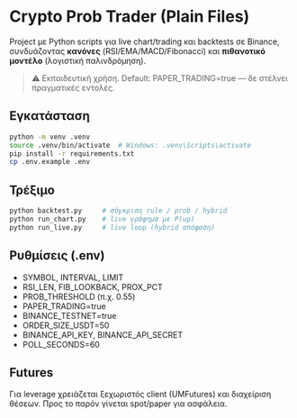 
# Crypto Prob Trader (Plain Files)

Project με Python scripts για live chart/trading και backtests σε Binance,
συνδυάζοντας **κανόνες** (RSI/EMA/MACD/Fibonacci) και **πιθανοτικό μοντέλο** (λογιστική παλινδρόμηση).

> ⚠️ Εκπαιδευτική χρήση. Default: PAPER_TRADING=true — δε στέλνει πραγματικές εντολές.

## Εγκατάσταση
```bash
python -m venv .venv
source .venv/bin/activate  # Windows: .venv\Scripts\activate
pip install -r requirements.txt
cp .env.example .env
```

## Τρέξιμο
```bash
python backtest.py     # σύγκριση rule / prob / hybrid
python run_chart.py    # live γράφημα με P(up)
python run_live.py     # live loop (hybrid απόφαση)
```

## Ρυθμίσεις (.env)
- SYMBOL, INTERVAL, LIMIT
- RSI_LEN, FIB_LOOKBACK, PROX_PCT
- PROB_THRESHOLD (π.χ. 0.55)
- PAPER_TRADING=true
- BINANCE_TESTNET=true
- ORDER_SIZE_USDT=50
- BINANCE_API_KEY, BINANCE_API_SECRET
- POLL_SECONDS=60

## Futures
Για leverage χρειάζεται ξεχωριστός client (UMFutures) και διαχείριση θέσεων.
Προς το παρόν γίνεται spot/paper για ασφάλεια.
